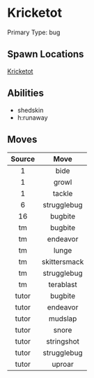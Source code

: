 # Kricketot  
Primary Type: bug  
  
## Spawn Locations  
[Kricketot](/data/spawn_presets/kricketot.md)  
  
## Abilities  
  * shedskin
  * h:runaway
  
  
## Moves  
  
| Source | Move |  
|:---:|:---:|  
| 1 | bide |  
| 1 | growl |  
| 1 | tackle |  
| 6 | strugglebug |  
| 16 | bugbite |  
| tm | bugbite |  
| tm | endeavor |  
| tm | lunge |  
| tm | skittersmack |  
| tm | strugglebug |  
| tm | terablast |  
| tutor | bugbite |  
| tutor | endeavor |  
| tutor | mudslap |  
| tutor | snore |  
| tutor | stringshot |  
| tutor | strugglebug |  
| tutor | uproar |  
  
